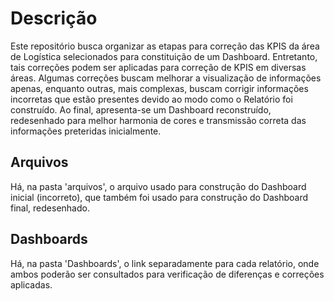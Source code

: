 # Descrição
Este repositório busca organizar as etapas para correção das KPIS da área de Logística selecionados para constituição de um Dashboard.
Entretanto, tais correções podem ser aplicadas para correção de KPIS em diversas áreas.
Algumas correções buscam melhorar a visualização de informações apenas, enquanto outras, mais complexas, buscam corrigir informações incorretas que estão presentes devido ao modo como o Relatório
foi construído.
Ao final, apresenta-se um Dashboard reconstruído, redesenhado para melhor harmonia de cores e transmissão correta das informações preteridas inicialmente.

## Arquivos
Há, na pasta 'arquivos', o arquivo usado para construção do Dashboard inicial (incorreto), que também foi usado para construção do Dashboard final, redesenhado.

## Dashboards
Há, na pasta 'Dashboards', o link separadamente para cada relatório, onde ambos poderão ser consultados para verificação de diferenças e correções aplicadas.
